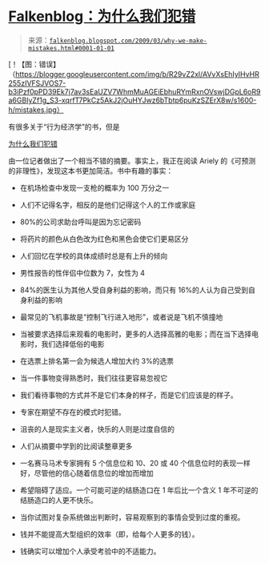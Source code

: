 <!--yml

类别：未分类

日期：2024 年 5 月 12 日 22:17:32

-->

# [Falkenblog：为什么我们犯错](http://falkenblog.blogspot.com/2009/03/why-we-make-mistakes.html#0001-01-01)

> 来源：[`falkenblog.blogspot.com/2009/03/why-we-make-mistakes.html#0001-01-01`](http://falkenblog.blogspot.com/2009/03/why-we-make-mistakes.html#0001-01-01)

[！【图：错误】（https://blogger.googleusercontent.com/img/b/R29vZ2xl/AVvXsEhIyIHvHR255zIVFSJVOS7-b3iPzf0pPD39Ek7j7av3sEaUZV7WhmMuAGEiEbhuRYmRxnOVswjDGpL6oR9a6GBIyZf1g_S3-xqrfT7PkCz5AkJ2jOuHYJwz6bTbtp6puKzSZErX8w/s1600-h/mistakes.jpg）

有很多关于“行为经济学”的书，但是

[为什么我们犯错](http://www.amazon.com/exec/obidos/ASIN/0767928059/bookstorenow96-20)

由一位记者做出了一个相当不错的摘要。事实上，我正在阅读 Ariely 的《可预测的非理性》，发现这本书更加简洁。书中有趣的事实：

+   在机场检查中发现一支枪的概率为 100 万分之一

+   人们不记得名字，相反的是他们记得这个人的工作或家庭

+   80%的公司求助台呼叫是因为忘记密码

+   将药片的颜色从白色改为红色和黑色会使它们更易区分

+   人们回忆在学校的具体成绩时总是有上升的倾向

+   男性报告的性伴侣中位数为 7，女性为 4

+   84%的医生认为其他人受自身利益的影响，而只有 16%的人认为自己受到自身利益的影响

+   最常见的飞机事故是“控制飞行进入地形”，或者说是飞机不慎撞地

+   当被要求选择后来观看的电影时，更多的人选择高雅的电影；而在当下选择电影时，我们选择低俗的电影

+   在选票上排名第一会为候选人增加大约 3%的选票

+   当一件事物变得熟悉时，我们往往更容易忽视它

+   我们看待事物的方式并不是它们本身的样子，而是它们应该是的样子。

+   专家在期望不存在的模式时犯错。

+   沮丧的人是现实主义者，快乐的人则是过度自信的

+   人们从摘要中学到的比阅读整章更多

+   一名赛马马术专家拥有 5 个信息位和 10、20 或 40 个信息位时的表现一样好，尽管他的信心随着信息位的增加而增加

+   希望阻碍了适应。一个可能可逆的结肠造口在 1 年后比一个含义 1 年不可逆的结肠造口的人更不快乐。

+   当你试图对复杂系统做出判断时，容易观察到的事情会受到过度的重视。

+   钱并不能提高大型组织的效率（即，给每个人更多的钱）。

+   钱确实可以增加个人承受考验中的不适能力。
